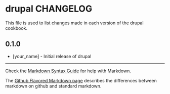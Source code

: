 # drupal CHANGELOG

This file is used to list changes made in each version of the drupal cookbook.

## 0.1.0
- [your_name] - Initial release of drupal

- - -
Check the [Markdown Syntax Guide](http://daringfireball.net/projects/markdown/syntax) for help with Markdown.

The [Github Flavored Markdown page](http://github.github.com/github-flavored-markdown/) describes the differences between markdown on github and standard markdown.
